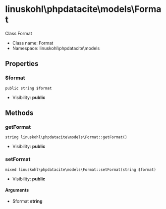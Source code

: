 linuskohl\phpdatacite\models\Format
===============

Class Format




* Class name: Format
* Namespace: linuskohl\phpdatacite\models





Properties
----------


### $format

    public string $format





* Visibility: **public**


Methods
-------


### getFormat

    string linuskohl\phpdatacite\models\Format::getFormat()





* Visibility: **public**




### setFormat

    mixed linuskohl\phpdatacite\models\Format::setFormat(string $format)





* Visibility: **public**


#### Arguments
* $format **string**


